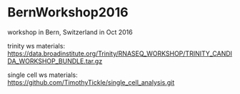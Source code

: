 # BernWorkshop2016
workshop in Bern, Switzerland in Oct 2016

trinity ws materials:
https://data.broadinstitute.org/Trinity/RNASEQ_WORKSHOP/TRINITY_CANDIDA_WORKSHOP_BUNDLE.tar.gz

single cell ws materials:
https://github.com/TimothyTickle/single_cell_analysis.git

